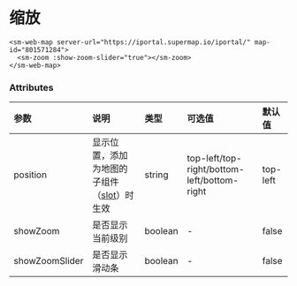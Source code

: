 # 缩放

<sm-iframe src="https://iclient.supermap.io/examples/component/components_zoom_vue.html"></sm-iframe>

```vue
<sm-web-map server-url="https://iportal.supermap.io/iportal/" map-id="801571284">
  <sm-zoom :show-zoom-slider="true"></sm-zoom>
</sm-web-map>
```

### Attributes

| 参数           | 说明                                                                            | 类型    | 可选值                                      | 默认值   |
| :------------- | :------------------------------------------------------------------------------ | :------ | :------------------------------------------ | :------- |
| position       | 显示位置，添加为地图的子组件（[slot](https://cn.vuejs.org/v2/api/#slot)）时生效 | string  | top-left/top-right/bottom-left/bottom-right | top-left |
| showZoom       | 是否显示当前级别                                                                | boolean | -                                           | false    |
| showZoomSlider | 是否显示滑动条                                                                  | boolean | -                                           | false    |
